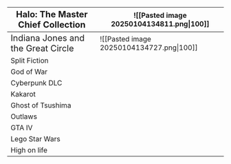 
| <span style="font-size: 20px;">Halo: The Master Chief Collection</span>  | ![[Pasted image 20250104134811.png\|100]] |
| ------------------------------------------------------------------------ | ----------------------------------------- |
| <span style="font-size: 20px;">Indiana Jones and the Great Circle</span> | ![[Pasted image 20250104134727.png\|100]] |
| Split Fiction                                                            |                                           |
| God of War                                                               |                                           |
| Cyberpunk DLC                                                            |                                           |
| Kakarot                                                                  |                                           |
| Ghost of Tsushima                                                        |                                           |
| Outlaws                                                                  |                                           |
| GTA IV                                                                   |                                           |
| Lego Star Wars                                                           |                                           |
| High on life                                                             |                                           |


